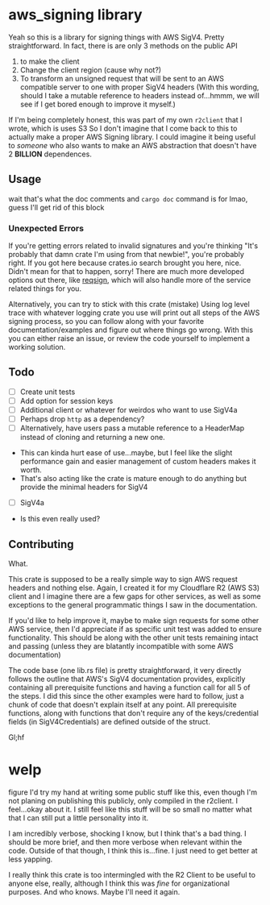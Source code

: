 # aws_signing library
Yeah so this is a library for signing things with AWS SigV4.
Pretty straightforward.
In fact, there is are only 3 methods on the public API
1. to make the client
2. Change the client region (cause why not?)
3. To transform an unsigned request that will be sent to an AWS compatible server to one with proper SigV4 headers
(With this wording, should I take a mutable reference to headers instead of...hmmm, we will see if I get bored enough to improve it myself.)

If I'm being completely honest, this was part of my own `r2client` that I wrote, which is uses S3
So I don't imagine that I come back to this to actually make a proper AWS Signing library.
I could imagine it being useful to *someone* who also wants to make an AWS abstraction that doesn't have 2 **BILLION** dependences.

## Usage

wait that's what the doc comments and `cargo doc` command is for lmao,
guess I'll get rid of this block

### Unexpected Errors
If you're getting errors related to invalid signatures and you're thinking "It's probably that damn crate I'm using from that newbie!",
you're probably right.
If you got here because crates.io search brought you here, nice.
Didn't mean for that to happen, sorry!
There are much more developed options out there, like [reqsign](https://github.com/apache/opendal-reqsign), which will also handle more
of the service related things for you.

Alternatively, you can try to stick with this crate (mistake)
Using log level trace with whatever logging crate you use will print out all steps of the AWS signing process, so you can follow along
with your favorite documentation/examples and figure out where things go wrong.
With this you can either raise an issue, or review the code yourself to implement a working solution.

## Todo

 - [ ] Create unit tests
 - [ ] Add option for session keys
 - [ ] Additional client or whatever for weirdos who want to use SigV4a
 - [ ] Perhaps drop `http` as a dependency?
 - [ ] Alternatively, have users pass a mutable reference to a HeaderMap instead of cloning and returning a new one.
  - This can kinda hurt ease of use...maybe, but I feel like the slight performance gain and easier management of custom headers makes it worth.
  - That's also acting like the crate is mature enough to do anything but provide the minimal headers for SigV4
 - [ ] SigV4a
  - Is this even really used?

## Contributing
What.

This crate is supposed to be a really simple way to sign AWS request headers and nothing else.
Again, I created it for my Cloudflare R2 (AWS S3) client and I imagine there are a few gaps for other services,
as well as some exceptions to the general programmatic things I saw in the documentation.

If you'd like to help improve it, maybe to make sign requests for some other AWS service, then I'd
appreciate if as specific unit test was added to ensure functionality.
This should be along with the other unit tests remaining intact  and passing (unless they are blatantly incompatible
with some AWS documentation)

The code base (one lib.rs file) is pretty straightforward, it very directly follows the outline that AWS's SigV4 documentation provides,
explicitly containing all prerequisite functions and having a function call for all 5 of the steps.
I did this since the other examples were hard to follow, just a chunk of code that doesn't explain itself at any point.
All prerequisite functions, along with functions that don't require any of the keys/credential fields (in SigV4Credentials)
are defined outside of the struct.

Gl;hf

# welp
figure I'd try my hand at writing some public stuff like this, even though I'm not planing on publishing this publicly, only
compiled in the r2client.
I feel...okay about it.
I still feel like this stuff will be so small no matter what that I can still put a little personality into it.

I am incredibly verbose, shocking I know, but I think that's a bad thing.
I should be more brief, and then more verbose when relevant within the code.
Outside of that though, I think this is...fine.
I just need to get better at less yapping.

I really think this crate is too intermingled with the R2 Client to be useful to anyone else, really, although I think this was 
*fine* for organizational purposes.
And who knows.
Maybe I'll need it again.
